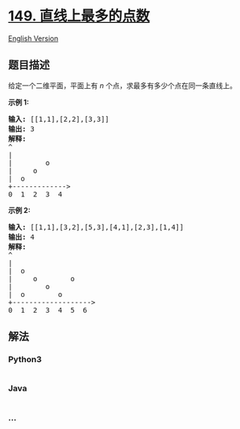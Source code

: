 # [149. 直线上最多的点数](https://leetcode-cn.com/problems/max-points-on-a-line)

[English Version](/solution/0100-0199/0149.Max%20Points%20on%20a%20Line/README_EN.md)

## 题目描述
<!-- 这里写题目描述 -->
<p>给定一个二维平面，平面上有&nbsp;<em>n&nbsp;</em>个点，求最多有多少个点在同一条直线上。</p>

<p><strong>示例 1:</strong></p>

<pre><strong>输入:</strong> [[1,1],[2,2],[3,3]]
<strong>输出:</strong> 3
<strong>解释:</strong>
^
|
| &nbsp; &nbsp; &nbsp; &nbsp;o
| &nbsp; &nbsp; o
| &nbsp;o &nbsp;
+-------------&gt;
0 &nbsp;1 &nbsp;2 &nbsp;3  4
</pre>

<p><strong>示例&nbsp;2:</strong></p>

<pre><strong>输入:</strong> [[1,1],[3,2],[5,3],[4,1],[2,3],[1,4]]
<strong>输出:</strong> 4
<strong>解释:</strong>
^
|
|  o
| &nbsp;&nbsp;&nbsp;&nbsp;o&nbsp;&nbsp;      o
| &nbsp;&nbsp;&nbsp;&nbsp;   o
| &nbsp;o &nbsp;      o
+-------------------&gt;
0 &nbsp;1 &nbsp;2 &nbsp;3 &nbsp;4 &nbsp;5 &nbsp;6</pre>



## 解法
<!-- 这里可写通用的实现逻辑 -->


<!-- tabs:start -->

### **Python3**
<!-- 这里可写当前语言的特殊实现逻辑 -->

```python

```

### **Java**
<!-- 这里可写当前语言的特殊实现逻辑 -->

```java

```

### **...**
```

```

<!-- tabs:end -->